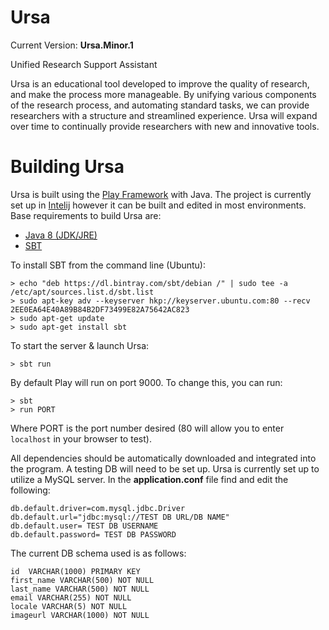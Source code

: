# Ursa
Current Version: **Ursa.Minor.1**

Unified Research Support Assistant 

Ursa is an educational tool developed to improve the quality of research, and make the process more manageable. By unifying various components of the research process, and automating standard tasks, we can provide researchers with a structure and streamlined experience. Ursa will expand over time to continually provide researchers with new and innovative tools.


# Building Ursa
Ursa is built using the [Play Framework](https://www.playframework.com/) with Java. The project is currently set up in [Intelij](https://www.jetbrains.com/idea/) however it can be built and edited in most environments. Base requirements to build Ursa are:

* [Java 8 (JDK/JRE)](http://www.oracle.com/technetwork/java/javase/downloads/jdk8-downloads-2133151.html)
* [SBT](http://www.scala-sbt.org/download.html)

To install SBT from the command line (Ubuntu):

```
> echo "deb https://dl.bintray.com/sbt/debian /" | sudo tee -a /etc/apt/sources.list.d/sbt.list
> sudo apt-key adv --keyserver hkp://keyserver.ubuntu.com:80 --recv 2EE0EA64E40A89B84B2DF73499E82A75642AC823
> sudo apt-get update
> sudo apt-get install sbt
```

To start the server & launch Ursa:

```
> sbt run
```

By default Play will run on port 9000. To change this, you can run:

```
> sbt
> run PORT
```
Where PORT is the port number desired (80 will allow you to enter `localhost` in your browser to test).

All dependencies should be automatically downloaded and integrated into the program. A testing DB will need to be set up.
Ursa is currently set up to utilize a MySQL server. In the **application.conf** file find and edit the following:

```
db.default.driver=com.mysql.jdbc.Driver
db.default.url="jdbc:mysql://TEST DB URL/DB NAME"
db.default.user= TEST DB USERNAME
db.default.password= TEST DB PASSWORD
```

The current DB schema used is as follows:

```
id  VARCHAR(1000) PRIMARY KEY
first_name VARCHAR(500) NOT NULL
last_name VARCHAR(500) NOT NULL
email VARCHAR(255) NOT NULL
locale VARCHAR(5) NOT NULL
imageurl VARCHAR(1000) NOT NULL
```


